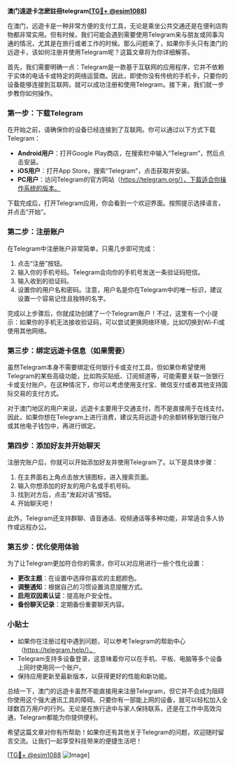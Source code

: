 **澳门遠遊卡怎麽註冊telegram[[TG💪+ @esim1088](https://t.me/s/esim1088)]**

在澳门，远遊卡是一种非常方便的支付工具，无论是乘坐公共交通还是在便利店购物都非常实用。但有时候，我们可能会遇到需要使用Telegram来与朋友或同事沟通的情况，尤其是在旅行或者工作的时候。那么问题来了，如果你手头只有澳门的远遊卡，该如何注册并使用Telegram呢？这篇文章将为你详细解答。

首先，我们需要明确一点：Telegram是一款基于互联网的应用程序，它并不依赖于实体的电话卡或特定的网络运营商。因此，即使你没有传统的手机卡，只要你的设备能够连接到互联网，就可以成功注册和使用Telegram。接下来，我们就一步步教你如何操作。

### 第一步：下载Telegram

在开始之前，请确保你的设备已经连接到了互联网。你可以通过以下方式下载Telegram：

- **Android用户**：打开Google Play商店，在搜索栏中输入“Telegram”，然后点击安装。
- **iOS用户**：打开App Store，搜索“Telegram”，点击获取并安装。
- **PC用户**：访问Telegram的官方网站（https://telegram.org/），下载适合你操作系统的版本。

下载完成后，打开Telegram应用，你会看到一个欢迎界面。按照提示选择语言，并点击“开始”。

### 第二步：注册账户

在Telegram中注册账户非常简单，只需几步即可完成：

1. 点击“注册”按钮。
2. 输入你的手机号码。Telegram会向你的手机号发送一条验证码短信。
3. 输入收到的验证码。
4. 设置你的用户名和密码。注意，用户名是你在Telegram中的唯一标识，建议设置一个容易记住且独特的名字。

完成以上步骤后，你就成功创建了一个Telegram账户！不过，这里有一个小提示：如果你的手机无法接收验证码，可以尝试更换网络环境，比如切换到Wi-Fi或使用其他网络。

### 第三步：绑定远遊卡信息（如果需要）

虽然Telegram本身不需要绑定任何银行卡或支付工具，但如果你希望使用Telegram的某些高级功能，比如购买贴纸、订阅频道等，可能需要关联一张银行卡或支付账户。在这种情况下，你可以考虑使用支付宝、微信支付或者其他支持国际交易的支付方式。

对于澳门地区的用户来说，远遊卡主要用于交通支付，而不是直接用于在线支付。因此，如果你想在Telegram上进行消费，建议先将远遊卡的余额转移到银行账户或其他电子钱包中，再进行绑定。

### 第四步：添加好友并开始聊天

注册完账户后，你就可以开始添加好友并使用Telegram了。以下是具体步骤：

1. 在主界面右上角点击放大镜图标，进入搜索页面。
2. 输入你想添加的好友的用户名或手机号码。
3. 找到对方后，点击“发起对话”按钮。
4. 开始聊天吧！

此外，Telegram还支持群聊、语音通话、视频通话等多种功能，非常适合多人协作或远程办公。

### 第五步：优化使用体验

为了让Telegram更加符合你的需求，你可以对应用进行一些个性化设置：

- **更改主题**：在设置中选择你喜欢的主题颜色。
- **调整通知**：根据自己的习惯设置消息提醒方式。
- **启用双因素认证**：提高账户安全性。
- **备份聊天记录**：定期备份重要聊天内容。

### 小贴士

- 如果你在注册过程中遇到问题，可以参考Telegram的帮助中心（https://telegram.help/）。
- Telegram支持多设备登录，这意味着你可以在手机、平板、电脑等多个设备上同时使用同一个账户。
- 保持应用更新至最新版本，以获得更好的性能和新功能。

总结一下，澳门的远遊卡虽然不能直接用来注册Telegram，但它并不会成为阻碍你使用这个强大通讯工具的障碍。只要你有一部能上网的设备，就可以轻松加入全球数百万用户的行列。无论是在旅行途中与家人保持联系，还是在工作中高效沟通，Telegram都能为你提供便利。

希望这篇文章对你有所帮助！如果你还有其他关于Telegram的问题，欢迎随时留言交流。让我们一起享受科技带来的便捷生活吧！

[[TG💪+ @esim1088](https://t.me/s/esim1088) ![Image](https://i.postimg.cc/4NQfJmqS/Snipaste-2025-05-13-00-14-12.png)]